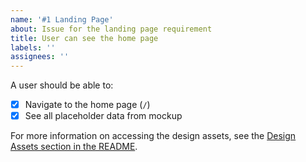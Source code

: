 ```yaml
---
name: '#1 Landing Page'
about: Issue for the landing page requirement
title: User can see the home page
labels: ''
assignees: ''
---
```


A user should be able to:

- [X] Navigate to the home page (`/`)
- [X] See all placeholder data from mockup

For more information on accessing the design assets, see the [Design Assets section in the README](https://github.com/OpenClassrooms-Student-Center/Project-10-Bank-API#design-assets).
